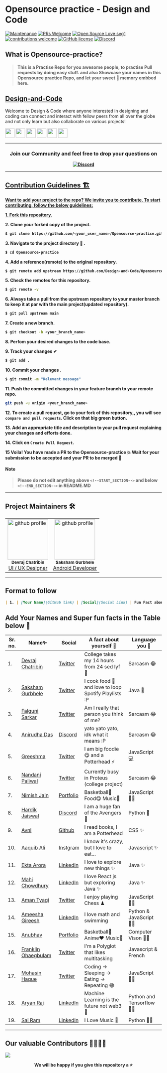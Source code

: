# Opensource practice - Design and Code

[![Maintenance](https://img.shields.io/badge/Maintained%3F-yes-green.svg)](https://GitHub.com/Naereen/StrapDown.js/graphs/commit-activity)
[![PRs Welcome](https://img.shields.io/badge/PRs-welcome-brightgreen.svg?style=flat-square)](http://makeapullrequest.com)
[![Open Source Love svg1](https://badges.frapsoft.com/os/v1/open-source.svg?v=103)](https://github.com/ellerbrock/open-source-badges/)
[![contributions welcome](https://img.shields.io/badge/contributions-welcome-brightgreen.svg?style=flat)](https://github.com/dwyl/esta/issues)
[![GitHub license](https://img.shields.io/github/license/Design-and-Code/Opensource-practice)](https://github.com/Design-and-Code/Opensource-practice/blob/main/LICENSE)
[![Discord](https://img.shields.io/discord/813660012001624124)](https://discord.gg/dp7Y8H9ch8)

## What is Opensource-practice?

> #### This is a Practise Repo for you awesome people, to practise Pull requests by doing easy stuff. and also Showcase your names in this Opensource practice Repo, and let your sweet 💖 memory embbed here.

## [Design-and-Code](https://discord.gg/druweDMn3s)

Welcome to Design & Code where anyone interested in designing and coding can connect and interact with fellow peers from all over the globe and not only learn but also collaborate on various projects!

<p align="left">
<a href="mailto:designandcode.community@gmail.com" style="text-decoration:none">
  <img height="30" src = "https://img.shields.io/badge/gmail-c14438?&style=for-the-badge&logo=gmail&logoColor=white">
</a>
  <a href="https://discord.gg/druweDMn3s" style="text-decoration:none">
  <img height="30" src="https://img.shields.io/badge/discord-darkblue.svg?&style=for-the-badge&logo=discord&logoColor=white" />
</a>
<a href="http://designandcode.us/" style="text-decoration:none">
  <img height="30" src = "https://img.shields.io/badge/website-c14438?&style=for-the-badge&logo=internet&logoColor=white">
</a>
<a href="https://www.linkedin.com/company/designandcode" style="text-decoration:none">
  <img height="30" src="https://img.shields.io/badge/linkedin-blue.svg?&style=for-the-badge&logo=linkedin&logoColor=white" />
</a>
<a href="https://github.com/Design-and-Code" style="text-decoration:none">
  <img height="30" src="https://img.shields.io/badge/Github-grey.svg?&style=for-the-badge&logo=Github&logoColor=white" />
</a>
<a href="https://www.instagram.com/designandcode.community" style="text-decoration:none">
  <img height="30" src = "https://img.shields.io/badge/Instagram-%23E4405F.svg?&style=for-the-badge&logo=Instagram&logoColor=white">
</a>
<br />
  
 ---

<h3 align="center"> <b>Join our Community and feel free to drop your questions on</h3>
<p align="center">
   <a href="https://discord.gg/druweDMn3s">
   <img alt="Discord" src="https://img.shields.io/badge/Discord-7289DA?style=for-the-badge&logo=discord&logoColor=white"> 
</p>

---

## Contribution Guidelines 🏗

Want to add your project to the repo? We invite you to contribute.
To start contributing, follow the below guidelines:

**1.** Fork [this repository.](https://github.com/Design-and-Code/Opensource-practice)

**2.** Clone your forked copy of the project.

```bash
$ git clone https://github.com/<your_user_name>/Opensource-practice.git
```

**3.** Navigate to the project directory :file_folder: .

```bash
$ cd Opensource-practice
```

**4.** Add a reference(remote) to the original repository.

```bash
$ git remote add upstream https://github.com/Design-and-Code/Opensource-practice.git
```

**5.** Check the remotes for this repository.

```bash
$ git remote -v
```

**6.** Always take a pull from the upstream repository to your master branch to keep it at par with the main project(updated repository).

```bash
$ git pull upstream main
```

**7.** Create a new branch.

```bash
$ git checkout -b <your_branch_name>
```

**8.** Perfom your desired changes to the code base.

**9.** Track your changes ✔

```bash
$ git add .
```

**10.** Commit your changes .

```bash
$ git commit -m "Relevant message"
```

**11.** Push the committed changes in your feature branch to your remote repo.

```bash
git push -u origin <your_branch_name>
```

**12.** To create a pull request, go to your fork of this repository,, you will see `compare and pull requests`. Click on that big green button.

**13.** Add an appropriate title and description to your pull request explaining your changes and efforts done.

**14.** Click on `Create Pull Request`.

**15** Voila! You have made a PR to the Opensource-practice 💥 Wait for your submission to be accepted and your PR to be merged 🎉

#### Note

> Please do not edit anything above `<!--START_SECTION-->` and below `<!--END_SECTION-->` in README.MD

---

## Project Maintainers 🛠

 <div align="left">
<table>
  <tbody>
      
  <td align="center"><a href="https://github.com/DevrajDC"><img alt="github profile" src="https://avatars.githubusercontent.com/u/65373279" width="130px;"><br><sub><b> Devraj Chatribin </b></sub></a><br><a href="https://github.com/Design-and-Code/Projects-showcase" title="Code"> UI  /  UX Designer</a></td> </a></td>

  <td align="center"><a href="https://github.com/sakshamgurbhele"><img alt="github profile" src="https://avatars.githubusercontent.com/u/64558515" width="130px;"><br><sub><b> Saksham Gurbhele </b></sub></a><br><a href="https://github.com/Design-and-Code/Projects-showcase" title="Code"> Android Developer </a></td> </a></td>

  </tbody>
</table>
</div>

---

<!--START_SECTION-->

## Format to follow

```markdown
| 1. | [Your Name](GitHub link) | [Social](Social Link) | Fun Fact about you | Language you love |
```

## Add Your Names and Super fun facts in the Table below 🤩

| Sr. no. | Name✨                                                  | Social                                                     | A fact about yourself 💯                             | Language you 💖           |
| ------- | ------------------------------------------------------- | ---------------------------------------------------------- | ---------------------------------------------------- | ------------------------- |
| 1.      | [Devraj Chatribin](https://github.com/DevrajDC)         | [Twitter](https://twitter.com/devrajchatribin)             | College takes my 14 hours from 24 sed lyf 🥲          | Sarcasm 😂                |
| 2.      | [Saksham Gurbhele](https://github.com/sakshamgurbhele)  | [Twitter](https://twitter.com/sakshamm_9)                  | I cook food 🍲 and love to loop Spotify Playlists :P | Java 🚀                   |
| 3.      | [Falguni Sarkar](https://github.com/lostgirljourney)    | [Twitter](https://twitter.com/isshefalguni)                | Am I really that person you think of me?             | Sarcasm 😂                |
| 4.      | [Anirudha Das](https://github.com/)                     | [Discord]()                                                | yato yato yato, idk what it means :P                 | Sarcasm 😂                |
| 5.      | [Greeshma](https://github.com/)                         | [Twitter](https://twitter.com/GreeshmaMedam)               | I am big foodie 😋 and a Potterhead ⚡               | JavaScript 💻             |
| 6.      | [Nandani Paliwal](https://github.com/Nandani-Paliwal)   | [Twitter](https://twitter.com/Nandani4678?s=09)            | Currently busy in Proteus (college project)          | Sarcasm 😂                |
| 7.      | [Nimish Jain](https://github.com/nimishjn)              | [Portfolio](https://www.nimish-jain.com)                   | Basketball🏀 Food😋 Music🎵                          | JavaScript 👨‍💻             |
| 8.      | [Hardik Jaiswal](https://github.com/Pseudo-Pythonic)    | [Discord](https://discord.gg/Ug4fhB9P)                     | I am a huge fan of the Avengers🤩                    | Python 🐍                 |
| 9.      | [Avni ](https://github.com/avanii16)                    | [Github](https://github.com/avanii16)                      | I read books, I am a Potterhead                      | CSS ✨                    |
| 10.     | [Aaquib Ali ](https://github.com/AaquibAli)             | [Instgram](https://www.instagram.com/_bilinmez_aaquib/)    | I know it's crazy, but I love to eat…                | Javascript ✨             |
| 11.     | [Ekta Arora ](https://github.com/ektaarora16)           | [LinkedIn](https://www.linkedin.com/in/ekta-arora-16ea/)   | I love to explore new things ✨                      | Java ✨                   |
| 12.     | [Mahi Chowdhury ](https://github.com/Mahich123)         | [LinkedIn](https://www.linkedin.com/in/mahi-chowdhury/)    | I love React js but exploring Java ✨                | Java ✨                   |
| 13.     | [Aman Tyagi ](https://github.com/amantyagi994)          | [Twitter](https://twitter.com/aman__tyagi)                 | I enjoy playing Chess ♟                              | JavaScript 🐱‍💻          |
| 14.     | [Ameesha Gireesh ](https://github.com/ameeshagireesh)   | [LinkedIn](https://www.linkedin.com/in/ameeshagireesh/)    | I love math and swimming                             | Python & JavaScript 🐱‍💻 |
| 15.     | [Anubhav](https://github.com/anubhav201241)             | [Portfolio](https://the-awesome-anubhav-site.netlify.app/) | Basketball🏀 Anime❤ Music🎵                          | Computer Vison 👨‍💻         |
| 16.     | [Franklin Ohaegbulam](https://github.com/frankiefab100) | [Twitter](https://twitter.com/frankiefab100)               | I'm a Polyglot that likes multitasking               | Javascript & French       |
| 17.     | [Mohasin Haque](https://github.com/Mohasin-Haque)       | [Twitter](https://twitter.com/mohasin_haque)               | Coding -> Sleeping -> Eating -> Repeating 😅          | JavaScript 👨‍💻              |
| 18.     | [Aryan Raj](https://github.com/aryanraj2713)       | [LinkedIn](https://www.linkedin.com/in/aryan-raj-3a68b39a/)               | Machine Learning is the future not web3🙂          | Python and Tensorflow 👨‍💻              |
| 19.     |[Sai Ram](https://github.com/ps1854) | [LinkedIn](https://www.linkedin.com/in/sai-ram-pendyala/) | I Love Music 🎵 | Python 👨‍💻|

<!-- Add your names here -->

---

<!--END_SECTION-->

## Our valuable Contributors 👩‍💻👨‍💻

<a href="https://github.com/Design-and-Code/Opensource-practice/graphs/contributors">
  <img src="https://contributors-img.web.app/image?repo=Design-and-Code/Opensource-practice" />
</a>

<div align="center">

We will be happy if you give this repository a ⭐
